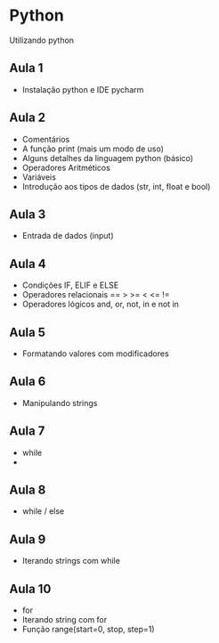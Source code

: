 # Python
Utilizando python

## Aula 1
- Instalação python e IDE pycharm

## Aula 2
- Comentários
- A função print (mais um modo de uso)
- Alguns detalhes da linguagem python (básico)
- Operadores Aritméticos
- Variáveis
- Introdução aos tipos de dados (str, int, float e bool)

## Aula 3
- Entrada de dados (input)

## Aula 4
- Condições IF, ELIF e ELSE
- Operadores relacionais == > >= < <= !=
- Operadores lógicos and, or, not, in e not in

## Aula 5
- Formatando valores com modificadores

## Aula 6
- Manipulando strings

## Aula 7
- while
- 
## Aula 8
- while / else

## Aula 9
- Iterando strings com while

## Aula 10
- for
- Iterando string com for
- Função range(start=0, stop, step=1)